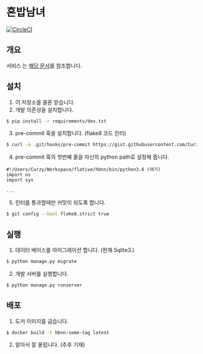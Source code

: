 # 혼밥남녀

[![CircleCI](https://circleci.com/gh/Flative/hbnn.svg?style=shield&circle-token=c1aadac44ee58ffe8d6a8cf56d033a2135637552)](https://circleci.com/gh/Flative/hbnn)

## 개요
서비스 는 [해당 문서](https://github.com/Flative/hbnn/wiki/%EB%AA%85%EC%84%B8%EC%84%9C)를 참조합니다.

## 설치

1. 이 저장소를 클론 받습니다.
2. 개발 의존성을 설치합니다.
```bash
$ pip install -r requirements/dev.txt
```
3. pre-commit 훅을 설치합니다. (flake8 코드 린터)
```bash
$ curl -o .git/hooks/pre-commit https://gist.githubusercontent.com/Curzy/425b6e36237c00772452f58b5154f23a/raw/10ba20d16083b5c8daa1c07109ff8a72ff80f86e/pre-commit
```
4. pre-commit 훅의 첫번째 줄을 자신의 python path로 설정해 줍니다.
```pre-commit
#!/Users/Curzy/Workspace/flative/hbnn/bin/python3.6 (여기)
import os
import sys

...
```
5. 린터를 통과할때만 커밋이 되도록 합니다.
```bash
$ git config --bool flake8.strict true
```

## 실행

1. 데이터 베이스를 마이그레이션 합니다. (현재 Sqlite3.)
```bash
$ python manage.py migrate
```
2. 개발 서버를 실행합니다.
```bash
$ python manage.py runserver
```

## 배포

1. 도커 이미지를 굽습니다.
```bash
$ docker build -t hbnn:some-tag latest
```
2. 알아서 잘 올립니다. (추후 기재)

